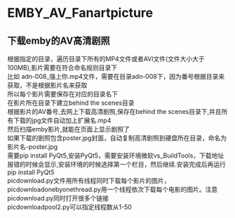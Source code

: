 # EMBY_AV_Fanartpicture
## 下载emby的AV高清剧照<br>
根据指定的目录，遍历目录下所有的MP4文件或者AVI文件(文件大小大于100MB),影片需要在符合命名规则目录下<br>
比如 adn-008_强上你.mp4文件，需要在目录adn-008下，因为番号根据目录来获取，不是根据影片名来获取<br>
所以每个影片需要保存在对应的目录名下<br>
在影片所在目录下建立behind the scenes目录<br>
根据影片的AV番号,去网上下载高清剧照,保存在behind the scenes目录下,并且所有下载的jpg文件自动加上扩展名.mp4<br>
然后扫描emby影片,就能在页面上显示剧照了<br>
如果下载的剧照包含poster.jpg封面，自动复制高清剧照到硬盘所在目录，命名为影片名-poster.jpg<br>
需要pip install PyQt5,安装PyQt5，需要安装环境微软vs_BuildTools，下载地址报错的时候会显示,安装环境的时候选择第一个栏目，然后继续.安装完成后再运行pip install PyQt5<br>
picdownload.py文件用所有线程同时下载每个影片的图片，picdownloadonebyonethread.py用一个线程依次下载每个电影的图片。注意picdownload.py同时打开很多个链接<br>
picdownloadpool2.py可以指定线程数从1-50<br>
